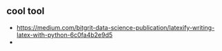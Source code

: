 
## cool tool
* https://medium.com/bitgrit-data-science-publication/latexify-writing-latex-with-python-6c0fa4b2e9d5
* 
